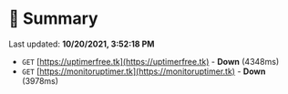 # 📖 Summary
Last updated: **10/20/2021, 3:52:18 PM**

- `GET` [https://uptimerfree.tk](https://uptimerfree.tk) - **Down** (4348ms)
- `GET` [https://monitoruptimer.tk](https://monitoruptimer.tk) - **Down** (3978ms)

